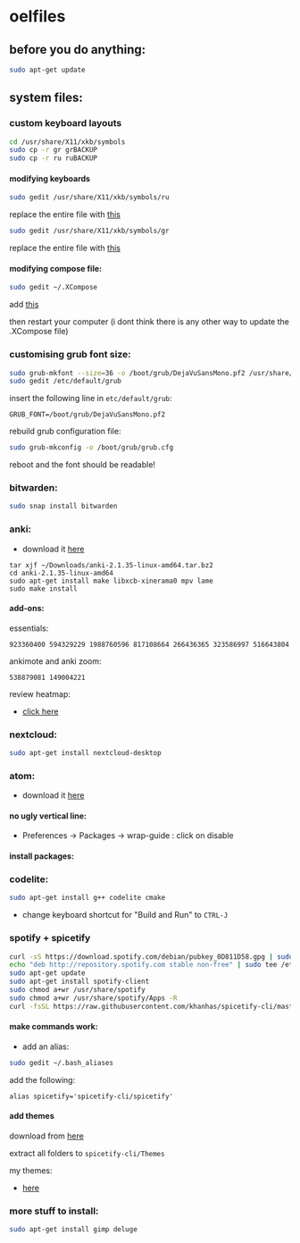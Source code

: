 # oelfiles

## before you do anything:
```sh
sudo apt-get update
```

## system files:

### custom keyboard layouts

```sh
cd /usr/share/X11/xkb/symbols
sudo cp -r gr grBACKUP
sudo cp -r ru ruBACKUP
```

#### modifying keyboards
```sh
sudo gedit /usr/share/X11/xkb/symbols/ru
```
replace the entire file with [this](https://hastebin.com/zaromemexi.properties)
```sh
sudo gedit /usr/share/X11/xkb/symbols/gr
```
replace the entire file with [this](https://hastebin.com/wezifufexa.properties)

#### modifying compose file:
```sh
sudo gedit ~/.XCompose
```
add [this](https://hastebin.com/averadetub.xml)

then restart your computer (i dont think there is any other way to update the .XCompose file)

### customising grub font size:
```sh
sudo grub-mkfont --size=36 -o /boot/grub/DejaVuSansMono.pf2 /usr/share/fonts/truetype/dejavu/DejaVuSansMono.ttf
sudo gedit /etc/default/grub
```
insert the following line in `etc/default/grub`:
```
GRUB_FONT=/boot/grub/DejaVuSansMono.pf2
```
rebuild grub configuration file:
```sh
sudo grub-mkconfig -o /boot/grub/grub.cfg
```
reboot and the font should be readable!

### bitwarden:
```sh
sudo snap install bitwarden
```

### anki:
* download it [here](https://apps.ankiweb.net/)
```
tar xjf ~/Downloads/anki-2.1.35-linux-amd64.tar.bz2
cd anki-2.1.35-linux-amd64
sudo apt-get install make libxcb-xinerama0 mpv lame
sudo make install
```

#### add-ons:
essentials:
```
923360400 594329229 1988760596 817108664 266436365 323586997 516643804
```
ankimote and anki zoom:
```
538879081 149004221
```
review heatmap:
* [click here](https://github.com/Glutanimate/review-heatmap)


### nextcloud:
```sh
sudo apt-get install nextcloud-desktop
```

### atom:
* download it [here](https://atom.io/)
#### no ugly vertical line:
* Preferences -> Packages -> wrap-guide : click on disable
#### install packages:

### codelite:
```sh
sudo apt-get install g++ codelite cmake
```
* change keyboard shortcut for "Build and Run" to `CTRL-J`

### spotify + spicetify
```sh
curl -sS https://download.spotify.com/debian/pubkey_0D811D58.gpg | sudo apt-key add - 
echo "deb http://repository.spotify.com stable non-free" | sudo tee /etc/apt/sources.list.d/spotify.list
sudo apt-get update
sudo apt-get install spotify-client
sudo chmod a+wr /usr/share/spotify
sudo chmod a+wr /usr/share/spotify/Apps -R
curl -fsSL https://raw.githubusercontent.com/khanhas/spicetify-cli/master/install.sh | sh
```

#### make commands work:
* add an alias:
```sh
sudo gedit ~/.bash_aliases
```
add the following:
```
alias spicetify='spicetify-cli/spicetify'
```

#### add themes
download from [here](https://github.com/morpheusthewhite/spicetify-themes)

extract all folders to `spicetify-cli/Themes`

my themes:
* [here](/dark-teal)

### more stuff to install:
```sh
sudo apt-get install gimp deluge
```
